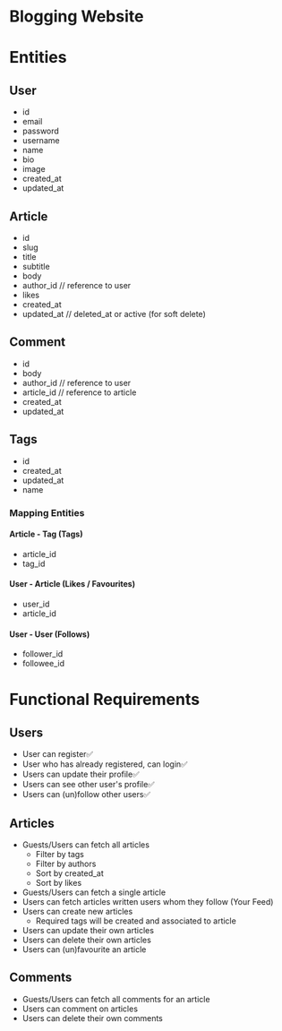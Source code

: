 # Blogging Website

# Entities

## User

-   id
-   email
-   password
-   username
-   name
-   bio
-   image
-   created_at
-   updated_at

## Article

-   id
-   slug
-   title
-   subtitle
-   body
-   author_id // reference to user
-   likes
-   created_at
-   updated_at // deleted_at or active (for soft delete)

## Comment

-   id
-   body
-   author_id // reference to user
-   article_id // reference to article
-   created_at
-   updated_at

## Tags

-   id
-   created_at
-   updated_at
-   name

### Mapping Entities

#### Article - Tag (Tags)

-   article_id
-   tag_id

#### User - Article (Likes / Favourites)

-   user_id
-   article_id

#### User - User (Follows)

-   follower_id
-   followee_id

# Functional Requirements

## Users

-   User can register✅
-   User who has already registered, can login✅
-   Users can update their profile✅
-   Users can see other user's profile✅
-   Users can (un)follow other users✅

## Articles

-   Guests/Users can fetch all articles
    -   Filter by tags
    -   Filter by authors
    -   Sort by created_at
    -   Sort by likes
-   Guests/Users can fetch a single article
-   Users can fetch articles written users whom they follow (Your Feed)
-   Users can create new articles
    -   Required tags will be created and associated to article
-   Users can update their own articles
-   Users can delete their own articles
-   Users can (un)favourite an article

## Comments

-   Guests/Users can fetch all comments for an article
-   Users can comment on articles
-   Users can delete their own comments
